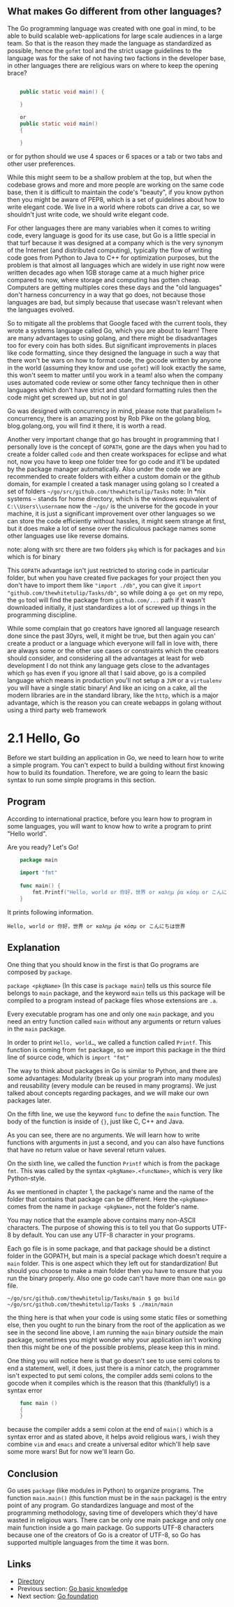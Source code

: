 ## What makes Go different from other languages?

The Go programming language was created with one goal in mind, to be able to build scalable web-applications for large scale audiences in a large team. So that is the reason they made the language as standardized as possible, hence the `gofmt` tool and the strict usage guidelines to the language was for the sake of not having two factions in the developer base, in other languages there are religious wars on where to keep the opening brace?
```java

    public static void main() {

    }
    
    or 
    public static void main() 
    {

    }
```    
or for python should we use 4 spaces or 6 spaces or a tab or two tabs and other user preferences.

While this might seem to be a shallow problem at the top, but when the codebase grows and more and more people are working on the same code base, then it is difficult to maintain the code's "beauty", if you know python then you might be aware of PEP8, which is a set of guidelines about how to write elegant code. We live in a world where robots can drive a car, so we shouldn't just write code, we should write elegant code.

For other languages there are many variables when it comes to writing code, every language is good for its use case, but Go is a little special in that turf because it was designed at a company which is the very synonym of the Internet (and distributed computing), typically the flow of writing code goes from Python to Java to C++ for optimization purposes, but the problem is that almost all languages which are widely in use right now were written decades ago when 1GB storage came at a much higher price compared to now, where storage and computing has gotten cheap. Computers are getting multiples cores these days and the "old languages" don't harness concurrency in a way that go does, not because those languages are  bad, but simply because that usecase wasn't relevant when the languages evolved.

So to mitigate all the problems that Google faced with the current tools, they wrote a systems language called Go, which you are about to learn! There are many advantages to using golang, and there might be disadvantages too for every coin has both sides. But significant improvements in places like code formatting, since they designed the language in such a way that there won't be wars on how to format code, the gocode written by anyone in the world (assuming they know and use `gofmt`) will look exactly the same, this won't seem to matter until you work in a team! also when the company uses automated code review or some other fancy technique then in other languages which don't have strict and standard formatting rules then the code might get screwed up, but not in go!

Go was designed with concurrency in mind, please note that parallelism != concurrency, there is an amazing post by Rob Pike on the golang blog, blog.golang.org, you will find it there, it is worth a read.

Another very important change that go has brought in programming that I personally love is the concept of `GOPATH`, gone are the days when you had to create a folder called `code` and then create workspaces for eclipse and what not, now you have to keep one folder tree for go code and it'll be updated by the package manager automatically. Also under the code we are recommended to create folders with either a custom domain or the github domain, for example I created a task manager using golang so I created a set of folders
`~/go/src/github.com/thewhitetulip/Tasks` note: In *nix systems `~` stands for home directory, which is the windows equivalent of `C:\\Users\\username`
now the `~/go/` is the universe for the gocode in your machine, it is just a significant improvement over other languages so we can store the code efficiently without hassles, it might seem strange at first, but it does make a lot of sense over the ridiculous package names some other languages use like reverse domains.

note: along with src there are two folders `pkg` which is for packages and `bin` which is for binary

This `GOPATH` advantage isn't just restricted to storing code in particular folder, but when you have created five packages for your project then you don't have to import them like `"import ./db"`, you can give it `import "github.com/thewhitetulip/Tasks/db"`, so while doing a `go get` on my repo, the `go` tool will find the package from `github.com/...` path if it wasn't downloaded initially, it just standardizes a lot of screwed up things in the programming discipline.

While some complain that go creators have ignored all language research done since the past 30yrs, well, it might be true, but then again you can' create a product or a language which everyone will fall in love with, there are always some or the other use cases or constraints which the creators should consider, and considering all the advantages at least for web development I do not think any language gets close to the advantages which `go` has even if you ignore all that I said above, go is a compiled language which means in production you'll not setup a `JVM` or a `virtualenv` you will have a single static binary! And like an icing on a cake, all the modern libraries are in the standard library, like the `http`, which is a major advantage, which is the reason you can create webapps in golang without using a third party web framework

# 2.1 Hello, Go

Before we start building an application in Go, we need to learn how to write a simple program. You can't expect to build a building without first knowing how to build its foundation. Therefore, we are going to learn the basic syntax to run some simple programs in this section.

## Program

According to international practice, before you learn how to program in some languages, you will want to know how to write a program to print "Hello world".

Are you ready? Let's Go!
```Go
	package main
	
	import "fmt"
	
	func main() {
		fmt.Printf("Hello, world or 你好，世界 or καλημ ́ρα κóσμ or こんにちは世界\n")
	}
```	
It prints following information.

	Hello, world or 你好，世界 or καλημ ́ρα κóσμ or こんにちは世界
	
## Explanation

One thing that you should know in the first is that Go programs are composed by `package`.

`package <pkgName>` (In this case is `package main`) tells us this source file belongs to `main` package, and the keyword `main` tells us this package will be compiled to a program instead of package files whose extensions are `.a`.

Every executable program has one and only one `main` package, and you need an entry function called `main` without any arguments or return values in the `main` package.

In order to print `Hello, world…`, we called a function called `Printf`. This function is coming from `fmt` package, so we import this package in the third line of source code, which is `import "fmt"`

The way to think about packages in Go is similar to Python, and there are some advantages: Modularity (break up your program into many modules) and reusability (every module can be reused in many programs). We just talked about concepts regarding packages, and we will make our own packages later.

On the fifth line, we use the keyword `func` to define the `main` function. The body of the function is inside of `{}`, just like C, C++ and Java.

As you can see, there are no arguments. We will learn how to write functions with arguments in just a second, and you can also have functions that have no return value or have several return values.

On the sixth line, we called the function `Printf` which is from the package `fmt`. This was called by the syntax `<pkgName>.<funcName>`, which is very like Python-style.

As we mentioned in chapter 1, the package's name and the name of the folder that contains that package can be different. Here the `<pkgName>` comes from the name in `package <pkgName>`, not the folder's name.

You may notice that the example above contains many non-ASCII characters. The purpose of showing this is to tell you that Go supports UTF-8 by default. You can use any UTF-8 character in your programs. 

Each go file is in some package, and that package should be a distinct folder in the GOPATH, but main is a special package which doesn't require a `main` folder. This is one aspect which they left out for standardization! But should you choose to make a main folder then you have to ensure that you run the binary properly. Also one go code can't have more than one `main` go file.

`~/go/src/github.com/thewhitetulip/Tasks/main $ go build`
`~/go/src/github.com/thewhitetulip/Tasks $ ./main/main`

the thing here is that when your code is using some static files or something else, then you ought to run the binary from the root of the application as we see in the second line above, I am running the `main` binary *outside* the main package, sometimes you might wonder why your application isn't working then this might be one of the possible problems, please keep this in mind.

One thing you will notice here is that go doesn't see to use semi colons to end a statement, well, it does, just there is a minor catch, the programmer isn't expected to put semi colons, the compiler adds semi colons to the gocode when it compiles which is the reason that this (thankfully!) is a syntax error
```Go
    func main ()
    {
    }
```    
because the compiler adds a semi colon at the end of `main()` which is a syntax error and as stated above, it helps avoid religious wars, i wish they combine `vim` and `emacs` and create a universal editor which'll help save some more wars! But for now we'll learn Go.

## Conclusion

Go uses `package` (like modules in Python) to organize programs. The function `main.main()` (this function must be in the `main` package) is the entry point of any program. Go standardizes language and most of the programming methodology, saving time of developers which they'd have wasted in religious wars. There can be only one main package and only one main function inside a go main package. Go supports UTF-8 characters because one of the creators of Go is a creator of UTF-8, so Go has supported multiple languages from the time it was born.

## Links

- [Directory](preface.md)
- Previous section: [Go basic knowledge](02.0.md)
- Next section: [Go foundation](02.2.md)
